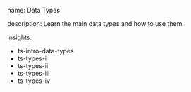 name: Data Types

description: Learn the main data types and how to use them.

insights:
  - ts-intro-data-types
  - ts-types-i
  - ts-types-ii
  - ts-types-iii
  - ts-types-iv